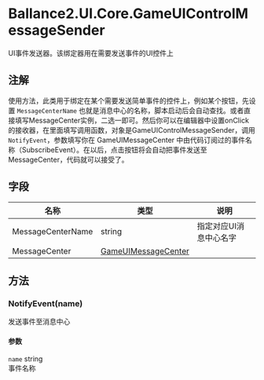 ﻿# Ballance2.UI.Core.GameUIControlMessageSender 
UI事件发送器。该绑定器用在需要发送事件的UI控件上

## 注解

使用方法，此类用于绑定在某个需要发送简单事件的控件上，例如某个按钮，先设置 `MessageCenterName` 也就是消息中心的名称，脚本启动后会自动查找。或者直接填写MessageCenter实例，二选一即可。然后你可以在编辑器中设置onClick的接收器，在里面填写调用函数，对象是GameUIControlMessageSender，调用 `NotifyEvent`，参数填写你在 GameUIMessageCenter 中由代码订阅过的事件名称（SubscribeEvent）。在以后，点击按钮将会自动把事件发送至 MessageCenter，代码就可以接受了。

## 字段

|名称|类型|说明|
|---|---|---|
|MessageCenterName|string |指定对应UI消息中心名字|
|MessageCenter|[GameUIMessageCenter](./Ballance2.UI.Core.GameUIMessageCenter.md) ||

## 方法



### NotifyEvent(name)

发送事件至消息中心


#### 参数


`name` string <br/>事件名称


